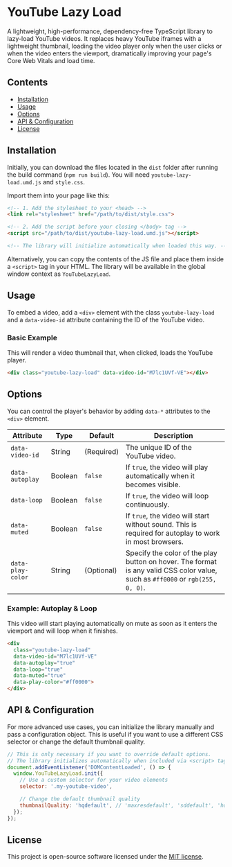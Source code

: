 # YouTube Lazy Load

A lightweight, high-performance, dependency-free TypeScript library to lazy-load YouTube videos. It replaces heavy YouTube iframes with a lightweight thumbnail, loading the video player only when the user clicks or when the video enters the viewport, dramatically improving your page's Core Web Vitals and load time.

## Contents

- [Installation](#installation)
- [Usage](#usage)
- [Options](#options)
- [API & Configuration](#api--configuration)
- [License](#license)

## Installation

Initially, you can download the files located in the `dist` folder after running the build command (`npm run build`). You will need `youtube-lazy-load.umd.js` and `style.css`.

Import them into your page like this:

```html
<!-- 1. Add the stylesheet to your <head> -->
<link rel="stylesheet" href="/path/to/dist/style.css">

<!-- 2. Add the script before your closing </body> tag -->
<script src="/path/to/dist/youtube-lazy-load.umd.js"></script>

<!-- The library will initialize automatically when loaded this way. -->
```

Alternatively, you can copy the contents of the JS file and place them inside a `<script>` tag in your HTML. The library will be available in the global window context as `YouTubeLazyLoad`.

## Usage

To embed a video, add a `<div>` element with the class `youtube-lazy-load` and a `data-video-id` attribute containing the ID of the YouTube video.

### Basic Example

This will render a video thumbnail that, when clicked, loads the YouTube player.

```html
<div class="youtube-lazy-load" data-video-id="M7lc1UVf-VE"></div>
```

## Options

You can control the player's behavior by adding `data-*` attributes to the `<div>` element.

| Attribute | Type | Default | Description |
| --- | --- | --- | --- |
| `data-video-id` | String | (Required) | The unique ID of the YouTube video. |
| `data-autoplay` | Boolean | `false` | If `true`, the video will play automatically when it becomes visible. |
| `data-loop` | Boolean | `false` | If `true`, the video will loop continuously. |
| `data-muted` | Boolean | `false` | If `true`, the video will start without sound. This is required for autoplay to work in most browsers. |
| `data-play-color` | String | (Optional) | Specify the color of the play button on hover. The format is any valid CSS color value, such as `#ff0000` or `rgb(255, 0, 0)`. |

### Example: Autoplay & Loop

This video will start playing automatically on mute as soon as it enters the viewport and will loop when it finishes.

```html
<div
  class="youtube-lazy-load"
  data-video-id="M7lc1UVf-VE"
  data-autoplay="true"
  data-loop="true"
  data-muted="true"
  data-play-color="#ff0000">
</div>
```

## API & Configuration

For more advanced use cases, you can initialize the library manually and pass a configuration object. This is useful if you want to use a different CSS selector or change the default thumbnail quality.

```js
// This is only necessary if you want to override default options.
// The library initializes automatically when included via <script> tag.
document.addEventListener('DOMContentLoaded', () => {
  window.YouTubeLazyLoad.init({
    // Use a custom selector for your video elements
    selector: '.my-youtube-video',

    // Change the default thumbnail quality
    thumbnailQuality: 'hqdefault', // 'maxresdefault', 'sddefault', 'hqdefault'
  });
});

```

## License

This project is open-source software licensed under the [MIT license](LICENSE).
